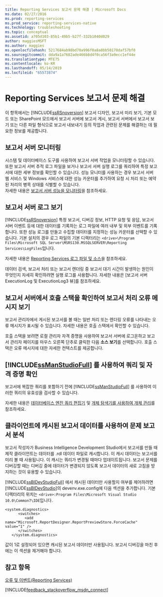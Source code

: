 ```yaml
---
title: Reporting Services 보고서 문제 해결 | Microsoft Docs
ms.date: 02/27/2016
ms.prod: reporting-services
ms.prod_service: reporting-services-native
ms.technology: troubleshooting
ms.topic: conceptual
ms.assetid: a705d103-85b1-49b5-b27f-332b1040d029
author: maggiesMSFT
ms.author: maggies
ms.openlocfilehash: 5217684ab98bd70a996f0a8a0bb50170daf57bf0
ms.sourcegitcommit: dda9a1a7682ade466b8d4f0ca56f3a9ecc1ef44e
ms.translationtype: MTE75
ms.contentlocale: ko-KR
ms.lasthandoff: 05/14/2019
ms.locfileid: "65573874"
---
```

# <a name="troubleshoot--reporting-services-report-issues"></a>Reporting Services 보고서 문제 해결
이 항목에서는 [!INCLUDE[ssRSnoversion](../../includes/ssrsnoversion.md)] 보고서 디자인, 보고서 미리 보기, 기본 모드 또는 SharePoint 모드에서 보고서 서버에 보고서 게시, 보고서 서버에서 보고서 보기 또는 다른 파일 형식으로 보고서 내보내기 등의 작업과 관련된 문제를 해결하는 데 필요한 정보를 제공합니다.  
## <a name="monitor-report-servers"></a>보고서 서버 모니터링  
시스템 및 데이터베이스 도구를 사용하여 보고서 서버 작업을 모니터링할 수 있습니다. 또한 보고서 서버 추적 로그 파일을 보거나 보고서 서버 실행 로그를 쿼리하여 특정 보고서에 대한 세부 정보를 확인할 수 있습니다. 성능 모니터를 사용하는 경우 보고서 서버 웹 서비스 및 Windows 서비스에 대한 성능 카운터를 추가하여 요청 시 처리 또는 예약된 처리의 병목 상태를 식별할 수 있습니다.  
자세한 내용은 [보고서 서버 성능을 모니터링](../../reporting-services/report-server/monitoring-report-server-performance.md)을 참조하세요.  
  
  
## <a name="view-the-report-server-logs"></a>보고서 서버 로그 보기  
[!INCLUDE[ssRSnoversion](../../includes/ssrsnoversion.md)] 특정 보고서, 디버깅 정보, HTTP 요청 및 응답, 보고서 서버 이벤트 등에 대한 데이터를 기록하는 로그 파일에 여러 내부 및 외부 이벤트를 기록합니다. 또한 성능 로그를 만들고 수집할 데이터를 지정하는 성능 카운터를 선택할 수 있습니다. 기본 설치의 경우 로그 파일의 기본 디렉터리는 `<drive>\Program Files\Microsoft SQL Server\MSRS130.MSSQLSERVER\Reporting Services\LogFiles`입니다.   
  
자세한 내용은 [Reporting Services 로그 파일 및 소스](../../reporting-services/report-server/reporting-services-log-files-and-sources.md)을 참조하세요.  
  
데이터 검색, 보고서 처리 또는 보고서 렌더링 중 보고서 대기 시간이 발생하는 원인이 무엇인지 자세히 확인하려면 실행 로그를 사용합니다. 자세한 내용은 [보고서 서버 ExecutionLog 및 ExecutionLog3 뷰]를 참조하세요.   
  
## <a name="view-the-call-stack-for-report-processing-error-messages-on-the-report-server"></a>보고서 서버에서 호출 스택을 확인하여 보고서 처리 오류 메시지 보기  
보고서 관리자에서 게시된 보고서를 볼 때는 일반 처리 또는 렌더링 오류를 나타내는 오류 메시지가 표시될 수 있습니다. 자세한 내용은 호출 스택에서 확인할 수 있습니다.   
  
호출 스택을 보려면 로컬 관리자 자격 증명을 사용하여 보고서 서버에 로그온하고 보고서 관리자 페이지를 마우스 오른쪽 단추로 클릭한 다음 **소스 보기**를 선택합니다. 호출 스택은 오류 메시지에 대한 자세한 컨텍스트를 제공합니다.  
  
## <a name="use-includessmanstudiofullincludesssmanstudiofullmd-to-verify-queries-and-credentials"></a>[!INCLUDE[ssManStudioFull](../../includes/ssmanstudiofull.md)] 를 사용하여 쿼리 및 자격 증명 확인  
보고서에 복잡한 쿼리를 포함하기 전에 [!INCLUDE[ssManStudioFull](../../includes/ssmanstudiofull.md)] 를 사용하여 이러한 쿼리의 유효성을 검사할 수 있습니다.   
  
자세한 내용은 [데이터베이스 엔진 쿼리 편집기](../../relational-databases/scripting/database-engine-query-editor-sql-server-management-studio.md) 및 [개체 탐색기를 사용하여 개체 관리](~/ssms/object/manage-objects-by-using-object-explorer.md)를 참조하세요.  
  
## <a name="analyze-problem-reports-with-report-data-cached-on-the-client"></a>클라이언트에 캐시된 보고서 데이터를 사용하여 문제 보고서 분석  
보고서 작성자가 Business Intelligence Development Studio에서 보고서를 만들 때 제작 클라이언트는 데이터를 .rdl 데이터 파일로 캐시합니다. 이 캐시 데이터는 보고서를 미리 볼 때 사용됩니다. 이 캐시는 쿼리가 변경될 때마다 업데이트됩니다. 보고서 문제를 디버깅할 때는 디버깅 중에 데이터가 변경되지 않도록 보고서 데이터의 새로 고침을 방지하는 것이 유용할 수 있습니다.   
  
[!INCLUDE[ssBIDevStudioFull](../../includes/ssbidevstudiofull.md)] 에서 캐시된 데이터만 사용할지 여부를 제어하려면 [!INCLUDE[ssBIDevStudio](../../includes/ssbidevstudio.md)]의 devenv.exe.config에 다음 섹션을 추가합니다. 기본 디렉터리의 위치는 `<drive>:Program Files\Microsoft Visual Studio 10.0\Common7\IDE`입니다.   
  
```  
<system.diagnostics>  
      <switches>  
         <add name="Microsoft.ReportDesigner.ReportPreviewStore.ForceCache" value="1" />  
      </switches>  
   </system.diagnostics>  
```  
값이 1로 설정되어 있으면 캐시된 보고서 데이터만 사용됩니다. 보고서 디버깅을 마친 후에는 이 섹션을 제거해야 합니다.  
  
## <a name="see-also"></a>참고 항목  
[오류 및 이벤트(Reporting Services)](../../reporting-services/troubleshooting/errors-and-events-reference-reporting-services.md)  
  
  

[!INCLUDE[feedback_stackoverflow_msdn_connect](../../includes/feedback-stackoverflow-msdn-connect-md.md)]


